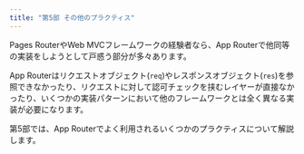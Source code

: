 ```yaml
---
title: "第5部 その他のプラクティス"
---
```


Pages RouterやWeb MVCフレームワークの経験者なら、App Routerで他同等の実装をしようとして戸惑う部分が多々あります。

App Routerはリクエストオブジェクト(`req`)やレスポンスオブジェクト(`res`)を参照できなかったり、リクエストに対して認可チェックを挟むレイヤーが直接なかったり、いくつかの実装パターンにおいて他のフレームワークとは全く異なる実装が必要になります。

第5部では、App Routerでよく利用されるいくつかのプラクティスについて解説します。
